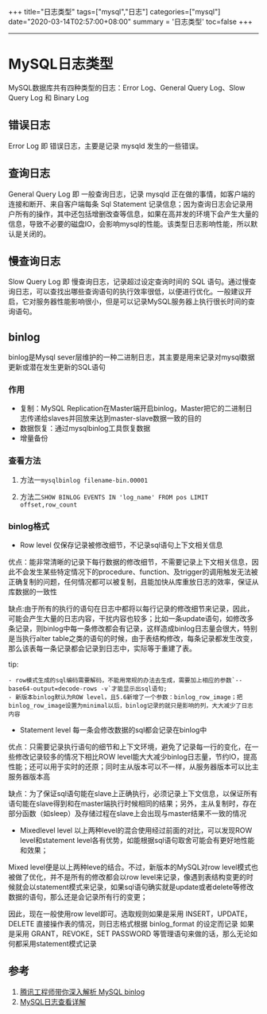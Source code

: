 +++
title="日志类型"
tags=["mysql","日志"]
categories=["mysql"]
date="2020-03-14T02:57:00+08:00"
summary = '日志类型'
toc=false
+++

---

MySQL日志类型
=============

MySQL数据库共有四种类型的日志：Error Log、General Query Log、Slow Query Log 和 Binary Log

错误日志
--------

Error Log 即 错误日志，主要是记录 mysqld 发生的一些错误。

查询日志
--------

General Query Log 即 一般查询日志，记录 mysqld 正在做的事情，如客户端的连接和断开、来自客户端每条 Sql Statement 记录信息；因为查询日志会记录用户所有的操作，其中还包括增删改查等信息，如果在高并发的环境下会产生大量的信息，导致不必要的磁盘IO，会影响mysql的性能。该类型日志影响性能，所以默认是关闭的。

慢查询日志
----------

Slow Query Log 即 慢查询日志，记录超过设定查询时间的 SQL 语句。通过慢查询日志，可以查找出哪些查询语句的执行效率很低，以便进行优化。一般建议开启，它对服务器性能影响很小，但是可以记录MySQL服务器上执行很长时间的查询语句。

binlog
------

binlog是Mysql sever层维护的一种二进制日志，其主要是用来记录对mysql数据更新或潜在发生更新的SQL语句

### 作用

-	复制：MySQL Replication在Master端开启binlog，Master把它的二进制日志传递给slaves并回放来达到master-slave数据一致的目的
-	数据恢复：通过mysqlbinlog工具恢复数据
-	增量备份

### 查看方法

1.	方法一`mysqlbinlog filename-bin.00001`

2.	方法二`SHOW BINLOG EVENTS IN 'log_name' FROM pos LIMIT offset,row_count`

### binlog格式

-	Row level 仅保存记录被修改细节，不记录sql语句上下文相关信息  

优点：能非常清晰的记录下每行数据的修改细节，不需要记录上下文相关信息，因此不会发生某些特定情况下的procedure、function、及trigger的调用触发无法被正确复制的问题，任何情况都可以被复制，且能加快从库重放日志的效率，保证从库数据的一致性

缺点:由于所有的执行的语句在日志中都将以每行记录的修改细节来记录，因此，可能会产生大量的日志内容，干扰内容也较多；比如一条update语句，如修改多条记录，则binlog中每一条修改都会有记录，这样造成binlog日志量会很大，特别是当执行alter table之类的语句的时候，由于表结构修改，每条记录都发生改变，那么该表每一条记录都会记录到日志中，实际等于重建了表。

tip:

```
- row模式生成的sql编码需要解码，不能用常规的办法去生成，需要加上相应的参数`--base64-output=decode-rows -v`才能显示出sql语句; 
- 新版本binlog默认为ROW level，且5.6新增了一个参数：binlog_row_image；把binlog_row_image设置为minimal以后，binlog记录的就只是影响的列，大大减少了日志内容
```

-	Statement level 每一条会修改数据的sql都会记录在binlog中  

优点：只需要记录执行语句的细节和上下文环境，避免了记录每一行的变化，在一些修改记录较多的情况下相比ROW level能大大减少binlog日志量，节约IO，提高性能；还可以用于实时的还原；同时主从版本可以不一样，从服务器版本可以比主服务器版本高

缺点：为了保证sql语句能在slave上正确执行，必须记录上下文信息，以保证所有语句能在slave得到和在master端执行时候相同的结果；另外，主从复制时，存在部分函数（如sleep）及存储过程在slave上会出现与master结果不一致的情况

-	Mixedlevel level 以上两种level的混合使用经过前面的对比，可以发现ROW level和statement level各有优势，如能根据sql语句取舍可能会有更好地性能和效果；  

Mixed level便是以上两种leve的结合。不过，新版本的MySQL对row level模式也被做了优化，并不是所有的修改都会以row level来记录，像遇到表结构变更的时候就会以statement模式来记录，如果sql语句确实就是update或者delete等修改数据的语句，那么还是会记录所有行的变更；

因此，现在一般使用row level即可。选取规则如果是采用 INSERT，UPDATE，DELETE 直接操作表的情况，则日志格式根据 binlog_format 的设定而记录 如果是采用 GRANT，REVOKE，SET PASSWORD 等管理语句来做的话，那么无论如何都采用statement模式记录

参考
----

1.	[腾讯工程师带你深入解析 MySQL binlog](https://juejin.im/post/5a72c2daf265da3e5234d879)
2.	[MySQL日志查看详解](https://www.cnblogs.com/mungerz/p/10442791.html)

